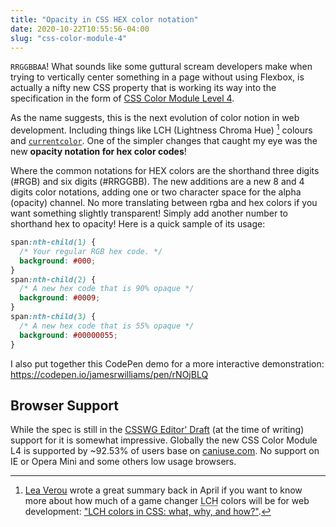 ```yaml
---
title: "Opacity in CSS HEX color notation"
date: 2020-10-22T10:55:56-04:00
slug: "css-color-module-4"
---
```


`RRGGBBAA`! What sounds like some guttural scream developers make when trying to vertically center something in a page without using Flexbox, is actually a nifty new CSS property that is working its way into the specification in the form of [CSS Color Module Level 4](https://www.w3.org/TR/css-color-4/#hex-notation).

As the name suggests, this is the next evolution of color notion in web development. Including things like LCH (Lightness Chroma Hue) [^1] colours and [`currentcolor`](https://css-tricks.com/currentcolor/). One of the simpler changes that caught my eye was the new **opacity notation for hex color codes**! 
 
[^1]: [Lea Verou](https://lea.verou.me/) wrote a great summary back in April if you want to know more about how much of a game changer <abbr title="Lightness Chroma Hue">LCH</abbr> colors will be for web development: ["LCH colors in CSS: what, why, and how?"](https://lea.verou.me/2020/04/lch-colors-in-css-what-why-and-how/#more-2934).

Where the common notations for HEX colors are the shorthand three digits (#RGB) and six digits (#RRGGBB). The new additions are a new 8 and 4 digits color notations, adding one or two character space for the alpha (opacity) channel. No more translating between rgba and hex colors if you want something slightly transparent! Simply add another number to shorthand hex to opacity! Here is a quick sample of its usage:

```css
span:nth-child(1) {
  /* Your regular RGB hex code. */ 
  background: #000;
}
span:nth-child(2) {
  /* A new hex code that is 90% opaque */ 
  background: #0009;
}
span:nth-child(3) {
  /* A new hex code that is 55% opaque */ 
  background: #00000055;
}
```

I also put together this CodePen demo for a more interactive demonstration: https://codepen.io/jamesrwilliams/pen/rNOjBLQ

## Browser Support

While the spec is still in the [CSSWG Editor' Draft](https://drafts.csswg.org/css-color/#hex-notation) (at the time of writing) support for it is somewhat impressive. Globally the new CSS Color Module L4 is supported by ~92.53% of users base on [caniuse.com](https://caniuse.com/#feat=css-rrggbbaa). No support on IE or Opera Mini and some others low usage browsers.  

